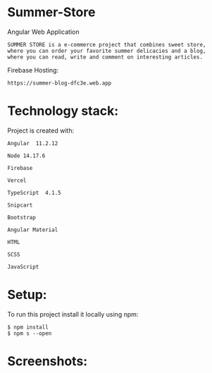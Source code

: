# Summer-Store

Angular Web Application

    SUMMER STORE is a e-commerce project that combines sweet store, 
    where you can order your favorite summer delicacies and a blog, 
    where you can read, write and comment on interesting articles.
    
Firebase Hosting:     
    
    https://summer-blog-dfc3e.web.app


# Technology stack:

Project is created with:

    Angular  11.2.12

    Node 14.17.6 

    Firebase

    Vercel

    TypeScript  4.1.5

    Snipcart

    Bootstrap
    
    Angular Material
    
    HTML
    
    SCSS
    
    JavaScript
    
    
# Setup:

  To run this project install it locally using npm:
  
    $ npm install
    $ npm s --open

# Screenshots:
